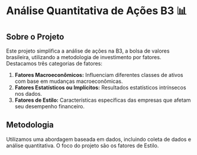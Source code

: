 
# Análise Quantitativa de Ações B3 📊

## Sobre o Projeto

Este projeto simplifica a análise de ações na B3, a bolsa de valores brasileira, utilizando a metodologia de investimento por fatores. Destacamos três categorias de fatores:

1. **Fatores Macroeconômicos:** Influenciam diferentes classes de ativos com base em mudanças macroeconômicas.
2. **Fatores Estatísticos ou Implícitos:** Resultados estatísticos intrínsecos nos dados.
3. **Fatores de Estilo:** Características específicas das empresas que afetam seu desempenho financeiro.

## Metodologia

Utilizamos uma abordagem baseada em dados, incluindo coleta de dados e análise quantitativa. O foco do projeto são os fatores de Estilo.

